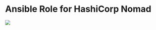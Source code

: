 # Ansible Role for HashiCorp Nomad
![](https://github.com/Kreditorforeningens-Driftssentral-DA/ansible-role-nomad/workflows/molecule/badge.svg)
